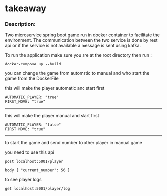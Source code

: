 # takeaway
### Description:

Two microservice spring boot game run in docker container to facilitate the environment.
The communication between the two service is done by rest api or if the service is not available a message is sent using kafka.

To run the application make sure you are at the root directory then run :
```
docker-compose up --build
```

you can change the game from automatic to manual and who start the game from the DockerFile

this will make the player automatic and start first
```
AUTOMATIC_PLAYER: "true"
FIRST_MOVE: "true"
```
-----------------------------------------------------
this will make the player manual and start first
```
AUTOMATIC_PLAYER: "false"
FIRST_MOVE: "true"
```
-----------------------------------------------------

to start the game and send number to other player in manual game

you need to use this api
```
post localhost:5001/player

body { "current_number": 56 }
```
to see player logs
```
get localhost:5001/player/log
```
